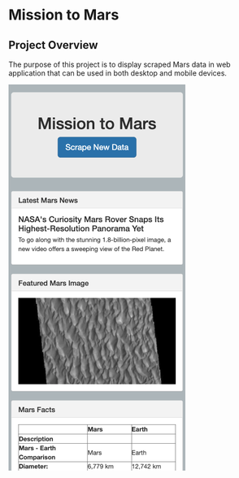 # Mission to Mars

## Project Overview 

The purpose of this project is to display scraped Mars data in web application that can be used in both desktop and mobile devices. 

![Image_name](Resources/Sample.png)
